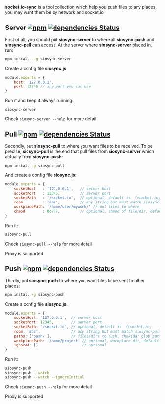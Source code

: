 **socket.io-sync** is a tool collection which help you push files to any places you may want them be by network and socket.io

## Server [![npm](https://img.shields.io/npm/v/siosync-server.svg?style=flat-square)](https://www.npmjs.com/package/siosync-server) [![dependencies Status](https://david-dm.org/valaxy/socket.io-sync/status.svg?style=flat-square&path=server)](https://david-dm.org/valaxy/socket.io-sync?path=server)
First of all, you should put **siosync-server** to where all **siosync-push** and **siosync-pull** can access.
At the server where **siosync-server** placed in, run:

```bash
npm install --g siosync-server
```

Create a config file **siosync.js**

```js
module.exports = {
	host: '127.0.0.1',
	port: 12345 // any port you can use
}
```

Run it and keep it always running:

```bash
siosync-server
```

Check `siosync-server --help` for more detail


## Pull [![npm](https://img.shields.io/npm/v/siosync-pull.svg?style=flat-square)](https://www.npmjs.com/package/siosync-pull) [![dependencies Status](https://david-dm.org/valaxy/socket.io-sync/status.svg?style=flat-square&path=pull)](https://david-dm.org/valaxy/socket.io-sync?path=pull)
Secondly, put **siosync-pull** to where you want files to be received.
To be precise, **siosync-pull** is the end that pull files from **siosync-server** which actually from **siosync-push**:

```bash
npm install -g siosync-pull
```

And create a config file **siosync.js**:

```js
module.exports = {
    socketHost   : '127.0.0.1',   // server host
    socketPort   : 12345,         // server port
    socketPath   : '/socket.io',  // optional, default is 「/socket.io」
    room         : 'abc',         // any string but must match siosync-push
    workplacePath: '/home/user/mywork/' // put files to where
    chmod        : 0o777,         // optional, chmod of file/dir, default is 777
}
```

Run it:

```bash
siosync-pull
```

Check `siosync-pull --help` for more detail

Proxy is supported

## Push [![npm](https://img.shields.io/npm/v/siosync-push.svg?style=flat-square)](https://www.npmjs.com/package/siosync-push) [![dependencies Status](https://david-dm.org/valaxy/socket.io-sync/status.svg?style=flat-square&path=push)](https://david-dm.org/valaxy/socket.io-sync?path=push)

Thirdly, put **siosync-push** to where you want files to be sent to other places:

```bash
npm install -g siosync-push
```

Create a config file **siosync.js**:

```js
module.exports = {
    socketHost: '127.0.0.1',  // server host
    socketPort: 12345,        // server port
    socketPath: '/socket.io', // optional, default is 「/socket.io」
    room: 'abc',              // any string but must match siosync-pull
    paths: ['push/'],         // files/dirs to push, chokidar glob patterns
    workplacePath: '/home/project' // optional, workplace dir, default is cwd
    ignored: []                    // optional
}
```

Run it:

```bash
siosync-push
siosync-push --watch
siosync-push --watch --ignoreInitial
```

Check `siosync-push --help` for more detail

Proxy is supported
